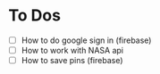 # To Dos

- [ ] How to do google sign in (firebase)
- [ ] How to work with NASA api
- [ ] How to save pins (firebase)